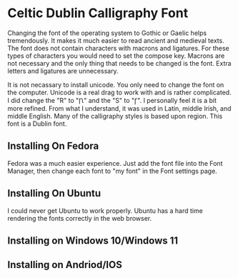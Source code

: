 # Celtic Dublin Calligraphy Font
Changing the font of the operating system to Gothic or Gaelic helps tremendously. It makes it much easier to read ancient and medieval texts. The font does not contain characters with macrons and ligatures. For these types of characters you would need to set the compose key. Macrons are not necessary and the only thing that needs to be changed is the font. Extra letters and ligatures are unnecessary.

It is not necassary to install unicode. You only need to change the font on the computer. Unicode is a real drag to work with and is rather complicated. I did change the "R" to "Ꞃ" and the "S" to "Ꞅ". I personally feel it is a bit more refined. From what I understand, it was used in Latin, middle Irish, and middle English. Many of the calligraphy styles is based upon region. This font is a Dublin font.

 

## Installing On Fedora
Fedora was a much easier experience. Just add the font file into the Font Manager, then change each font to "my font" in the Font settings page.
## Installing On Ubuntu
I could never get Ubuntu to work properly. Ubuntu has a hard time rendering the fonts correctly in the web browser.
## Installing on Windows 10/Windows 11

## Installing on Andriod/IOS
